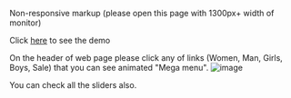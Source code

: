 Non-responsive markup (please open this page with 1300px+ width of monitor)


Click [here](https://saiqos.github.io/createx/) to see the demo

On the header of web page please click any of links (Women, Man, Girls, Boys, Sale) that you can see animated "Mega menu".
![image](https://github.com/user-attachments/assets/b0656f26-31ff-4592-9466-b758cf66881d)


You can check all the sliders also.
